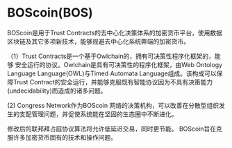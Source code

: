 # 

# BOScoin(BOS)

BOScoin是用于Trust Contracts的去中心化决策体系的加密货币平台，使用数据区块链及其它多项新技术，能够规避去中心化系统弊端的加密货币。

（1）Trust Contracts是一个基于Owlchain的，拥有可决策性程序化框架的，能够 安全运行的协议。Owlchain是具有可决策性的程序化框架，由Web Ontology Language Language(OWL)与Timed Automata Language组成。该构成可以保障Trust Contract的安全运行，并能够克服既有智能协议因为不具有决策能力(undecidability)而造成的诸多问题。

 (2) Congress Network作为BOScoin 网络的决策机构，可以改善在分散型组织发生的支配管理问题，并促使系统能在坚固的生态圈中不断进化。

‎修改后的联邦拜占庭协议算法将允许‎‎低延迟交易，同时更节能。‎
‎BOScoin旨在克服许多‎‎加密货币固有的技术和操作问题。‎

